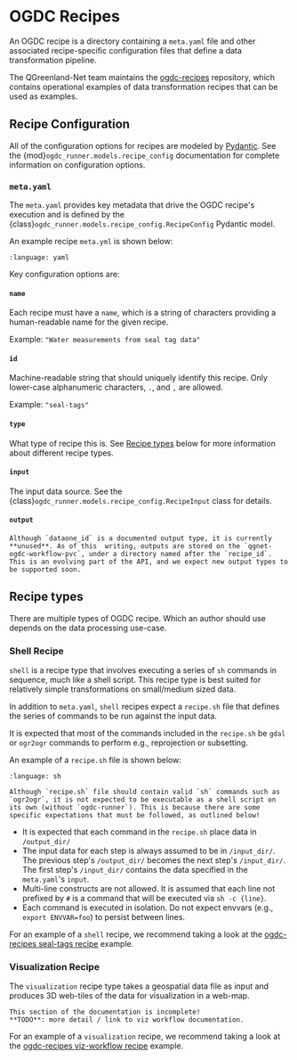 # OGDC Recipes

An OGDC recipe is a directory containing a `meta.yaml` file and other associated
recipe-specific configuration files that define a data transformation pipeline.

The QGreenland-Net team maintains the
[ogdc-recipes](https://github.com/QGreenland-Net/ogdc-recipes/) repository,
which contains operational examples of data transformation recipes that can be
used as examples.

## Recipe Configuration

All of the configuration options for recipes are modeled by
[Pydantic](https://docs.pydantic.dev/latest/). See the
{mod}`ogdc_runner.models.recipe_config` documentation for complete information
on configuration options.

### `meta.yaml`

The `meta.yaml` provides key metadata that drive the OGDC recipe's execution and
is defined by the {class}`ogdc_runner.models.recipe_config.RecipeConfig`
Pydantic model.

An example recipe `meta.yml` is shown below:

```{literalinclude} ../tests/test_recipe_dir/meta.yml
:language: yaml
```

Key configuration options are:

#### `name`

Each recipe must have a `name`, which is a string of characters providing a
human-readable name for the given recipe.

Example: `"Water measurements from seal tag data"`

#### `id`

Machine-readable string that should uniquely identify this recipe. Only
lower-case alphanumeric characters, `.`, and `,` are allowed.

Example: `"seal-tags"`

#### `type`

What type of recipe this is. See [Recipe types](#recipe-types) below for more
information about different recipe types.

#### `input`

The input data source. See the
{class}`ogdc_runner.models.recipe_config.RecipeInput` class for details.

#### `output`

```{warning}
Although `dataone_id` is a documented output type, it is currently **unused**. As of this  writing, outputs are stored on the `qgnet-ogdc-workflow-pvc`, under a directory named after the `recipe_id`. This is an evolving part of the API, and we expect new output types to be supported soon.
```

## Recipe types

There are multiple types of OGDC recipe. Which an author should use depends on
the data processing use-case.

### Shell Recipe

`shell` is a recipe type that involves executing a series of `sh` commands in
sequence, much like a shell script. This recipe type is best suited for
relatively simple transformations on small/medium sized data.

In addition to `meta.yaml`, `shell` recipes expect a `recipe.sh` file that
defines the series of commands to be run against the input data.

It is expected that most of the commands included in the `recipe.sh` be `gdal`
or `ogr2ogr` commands to perform e.g., reprojection or subsetting.

An example of a `recipe.sh` file is shown below:

```{literalinclude} ../tests/test_recipe_dir/recipe.sh
:language: sh
```

```{warning}
Although `recipe.sh` file should contain valid `sh` commands such as `ogr2ogr`, it is not expected to be executable as a shell script on its own (without `ogdc-runner`). This is because there are some specific expectations that must be followed, as outlined below!
```

- It is expected that each command in the `recipe.sh` place data in
  `/output_dir/`
- The input data for each step is always assumed to be in `/input_dir/`. The
  previous step's `/output_dir/` becomes the next step's `/input_dir/`. The
  first step's `/input_dir/` contains the data specified in the `meta.yaml`'s
  `input`.
- Multi-line constructs are not allowed. It is assumed that each line not
  prefixed by `#` is a command that will be executed via `sh -c {line}`.
- Each command is executed in isolation. Do not expect envvars (e.g.,
  `export ENVVAR=foo`) to persist between lines.

For an example of a `shell` recipe, we recommend taking a look at the
[ogdc-recipes seal-tags recipe](https://github.com/QGreenland-Net/ogdc-recipes/tree/main/recipes/seal-tags)
example.

### Visualization Recipe

The `visualization` recipe type takes a geospatial data file as input and
produces 3D web-tiles of the data for visualization in a web-map.

```{warning}
This section of the documentation is incomplete!
**TODO**: more detail / link to viz workflow documentation.
```

For an example of a `visualization` recipe, we recommend taking a look at the
[ogdc-recipes viz-workflow recipe](https://github.com/QGreenland-Net/ogdc-recipes/tree/main/recipes/viz-workflow)
example.
